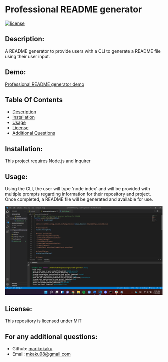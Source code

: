 # Professional README generator 
  
  [![license](https://img.shields.io/badge/license-MIT-blue)](https://shields.io)
  
  ## Description:
  A README generator to provide users with a CLI to generate a README file using their user input.
  
  ## Demo:
  [Professional README generator demo](https://watch.screencastify.com/v/XYgZqorAF7f3YQfkyjXt)

  ## Table Of Contents 
  - [Description](#description)
  - [Installation](#installation)
  - [Usage](#usage)
  - [License](#license)
  - [Additional Questions](#additional-questions)

  ## Installation:
  This project requires Node.js and Inquirer
 
  ## Usage:
  Using the CLI, the user will type 'node index' and will be provided with multiple prompts regarding information for their repository and project. Once completed, a README file will be generated and available for use. 

![README generator](/images/screenshot.png)

  ## License:
  This repository is licensed under MIT

  ## For any additional questions:
  - Github: [marikokaku](https://github.com/marikokaku)
  - Email: mkaku98@gmail.com

